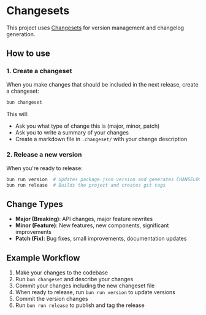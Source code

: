 # Changesets

This project uses [Changesets](https://github.com/changesets/changesets) for version management and changelog generation.

## How to use

### 1. Create a changeset

When you make changes that should be included in the next release, create a changeset:

```bash
bun changeset
```

This will:

- Ask you what type of change this is (major, minor, patch)
- Ask you to write a summary of your changes
- Create a markdown file in `.changeset/` with your change description

### 2. Release a new version

When you're ready to release:

```bash
bun run version  # Updates package.json version and generates CHANGELOG.md
bun run release  # Builds the project and creates git tags
```

## Change Types

- **Major (Breaking)**: API changes, major feature rewrites
- **Minor (Feature)**: New features, new components, significant improvements
- **Patch (Fix)**: Bug fixes, small improvements, documentation updates

## Example Workflow

1. Make your changes to the codebase
2. Run `bun changeset` and describe your changes
3. Commit your changes including the new changeset file
4. When ready to release, run `bun run version` to update versions
5. Commit the version changes
6. Run `bun run release` to publish and tag the release
